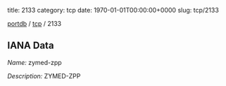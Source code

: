 title: 2133
category: tcp
date: 1970-01-01T00:00:00+0000
slug: tcp/2133

[portdb](/) / [tcp](/category/tcp.html) / 2133


## IANA Data

_Name:_ zymed-zpp

_Description:_ ZYMED-ZPP

